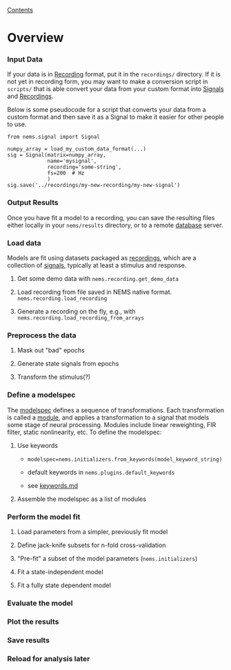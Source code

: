 [Contents](README.md)

# Overview

### Input Data

If your data is in [Recording](recordings.md) format, put it in the `recordings/` directory. If it is not yet in recording form, you may want to make a conversion script in `scripts/` that is able convert your data from your custom format into [Signals](signals.md) and [Recordings](recordings.md). 

Below is some pseudocode for a script that converts your data from a custom format and then save it as a Signal to make it easier for other people to use. 

```
from nems.signal import Signal

numpy_array = load_my_custom_data_format(...)
sig = Signal(matrix=numpy_array, 
             name='mysignal',
             recording='some-string', 
             fs=200  # Hz
             )
sig.save('../recordings/my-new-recording/my-new-signal')
```

### Output Results

Once you have fit a model to a recording, you can save the resulting files either locally in your `nems/results` directory, or to a remote [database](database.md) server. 


### Load data

Models are fit using datasets packaged as [recordings](recordings.md), which are a collection of [signals](signals.md), typically at least a stimulus and response.

1. Get some demo data with `nems.recording.get_demo_data`

2. Load recording from file saved in NEMS native format. `nems.recording.load_recording`

3. Generate a recording on the fly, e.g., with `nems.recording.load_recording_from_arrays`

### Preprocess the data

1. Mask out "bad" epochs

2. Generate state signals from epochs

3. Transform the stimulus(?)

### Define a modelspec

The [modelspec](modelspecs.md) defines a sequence of transformations. Each transformation is called a [module](modules.md), and applies a transformation to a signal that models some stage of neural processing. Modules include linear reweighting, FIR filter, static nonlinearity, etc. To define the modelspec:

1. Use keywords

    * `modelspec=nems.initializers.from_keywords(model_keyword_string)`

    * default keywords in `nems.plugins.default_keywords`

    * see [keywords.md]()

2. Assemble the modelspec as a list of modules

### Perform the model fit

1. Load parameters from a simpler, previously fit model

2. Define jack-knife subsets for n-fold cross-validation

3. "Pre-fit" a subset of the model parameters (`nems.initializers`)

4. Fit a state-independent model

5. Fit a fully state dependent model


### Evaluate the model


### Plot the results


### Save results


### Reload for analysis later

